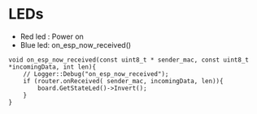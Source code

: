 # LEDs
* Red led : Power on
* Blue led: on_esp_now_received()
```
void on_esp_now_received(const uint8_t * sender_mac, const uint8_t *incomingData, int len){
    // Logger::Debug("on_esp_now_received");
    if (router.onReceived( sender_mac, incomingData, len)){
        board.GetStateLed()->Invert();
    }
}
```
